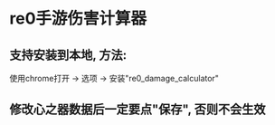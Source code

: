 # re0手游伤害计算器

## 支持安装到本地, 方法:
使用chrome打开 -> 选项 -> 安装"re0_damage_calculator"

## 修改心之器数据后一定要点"保存", 否则不会生效